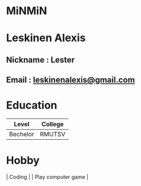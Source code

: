 # MiNMiN
# Leskinen Alexis
## Nickname : Lester
## Email : leskinenalexis@gmail.com
# Education
| Level | College |
| -------- | --------- |
| Bechelor | RMUTSV |
# Hobby
| Coding |
| Play computer game |

